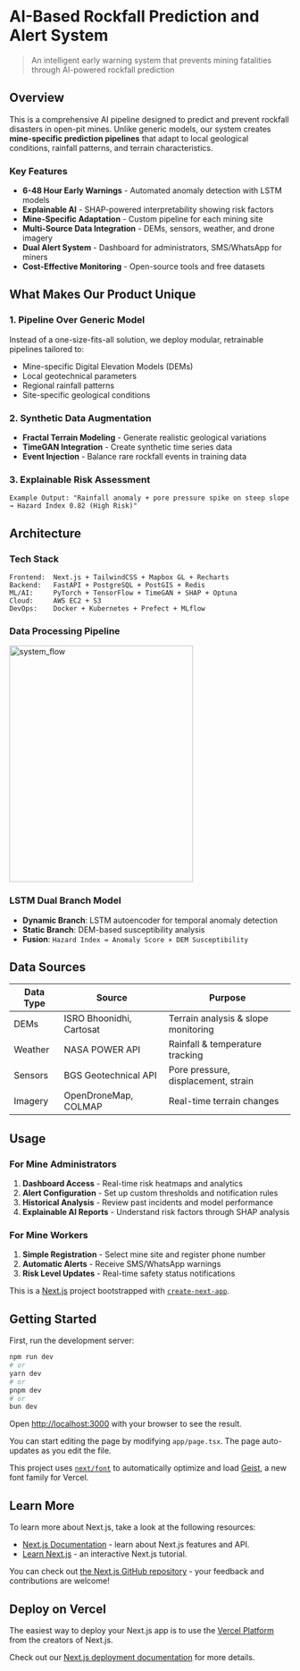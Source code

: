 # AI-Based Rockfall Prediction and Alert System
> An intelligent early warning system that prevents mining fatalities through AI-powered rockfall prediction

## Overview
This is a comprehensive AI pipeline designed to predict and prevent rockfall disasters in open-pit mines. Unlike generic models, our system creates **mine-specific prediction pipelines** that adapt to local geological conditions, rainfall patterns, and terrain characteristics.

### Key Features

- **6-48 Hour Early Warnings** - Automated anomaly detection with LSTM models
- **Explainable AI** - SHAP-powered interpretability showing risk factors
- **Mine-Specific Adaptation** - Custom pipeline for each mining site
- **Multi-Source Data Integration** - DEMs, sensors, weather, and drone imagery
- **Dual Alert System** - Dashboard for administrators, SMS/WhatsApp for miners
- **Cost-Effective Monitoring** - Open-source tools and free datasets

## What Makes Our Product Unique

### 1. Pipeline Over Generic Model
Instead of a one-size-fits-all solution, we deploy modular, retrainable pipelines tailored to:
- Mine-specific Digital Elevation Models (DEMs)
- Local geotechnical parameters
- Regional rainfall patterns
- Site-specific geological conditions

### 2. Synthetic Data Augmentation
- **Fractal Terrain Modeling** - Generate realistic geological variations
- **TimeGAN Integration** - Create synthetic time series data
- **Event Injection** - Balance rare rockfall events in training data

### 3. Explainable Risk Assessment
```
Example Output: "Rainfall anomaly + pore pressure spike on steep slope → Hazard Index 0.82 (High Risk)"
```

## Architecture

### Tech Stack
```
Frontend:  Next.js + TailwindCSS + Mapbox GL + Recharts
Backend:   FastAPI + PostgreSQL + PostGIS + Redis
ML/AI:     PyTorch + TensorFlow + TimeGAN + SHAP + Optuna
Cloud:     AWS EC2 + S3
DevOps:    Docker + Kubernetes + Prefect + MLflow
```

### Data Processing Pipeline
<img width="329" height="423" alt="system_flow" src="https://github.com/user-attachments/assets/b4395fc9-e9e9-4c75-aa64-244da69d6aa5" />


### LSTM Dual Branch Model
- **Dynamic Branch**: LSTM autoencoder for temporal anomaly detection
- **Static Branch**: DEM-based susceptibility analysis
- **Fusion**: `Hazard Index = Anomaly Score × DEM Susceptibility`

## Data Sources

| Data Type | Source | Purpose |
|-----------|---------|---------|
| DEMs | ISRO Bhoonidhi, Cartosat | Terrain analysis & slope monitoring |
| Weather | NASA POWER API | Rainfall & temperature tracking |
| Sensors | BGS Geotechnical API | Pore pressure, displacement, strain |
| Imagery | OpenDroneMap, COLMAP | Real-time terrain changes |

## Usage

### For Mine Administrators
1. **Dashboard Access** - Real-time risk heatmaps and analytics
2. **Alert Configuration** - Set up custom thresholds and notification rules
3. **Historical Analysis** - Review past incidents and model performance
4. **Explainable AI Reports** - Understand risk factors through SHAP analysis

### For Mine Workers
1. **Simple Registration** - Select mine site and register phone number
2. **Automatic Alerts** - Receive SMS/WhatsApp warnings
3. **Risk Level Updates** - Real-time safety status notifications


This is a [Next.js](https://nextjs.org) project bootstrapped with [`create-next-app`](https://nextjs.org/docs/app/api-reference/cli/create-next-app).

## Getting Started

First, run the development server:
```bash
npm run dev
# or
yarn dev
# or
pnpm dev
# or
bun dev
```

Open [http://localhost:3000](http://localhost:3000) with your browser to see the result.

You can start editing the page by modifying `app/page.tsx`. The page auto-updates as you edit the file.

This project uses [`next/font`](https://nextjs.org/docs/app/building-your-application/optimizing/fonts) to automatically optimize and load [Geist](https://vercel.com/font), a new font family for Vercel.

## Learn More

To learn more about Next.js, take a look at the following resources:

- [Next.js Documentation](https://nextjs.org/docs) - learn about Next.js features and API.
- [Learn Next.js](https://nextjs.org/learn) - an interactive Next.js tutorial.

You can check out [the Next.js GitHub repository](https://github.com/vercel/next.js) - your feedback and contributions are welcome!

## Deploy on Vercel

The easiest way to deploy your Next.js app is to use the [Vercel Platform](https://vercel.com/new?utm_medium=default-template&filter=next.js&utm_source=create-next-app&utm_campaign=create-next-app-readme) from the creators of Next.js.

Check out our [Next.js deployment documentation](https://nextjs.org/docs/app/building-your-application/deploying) for more details.
